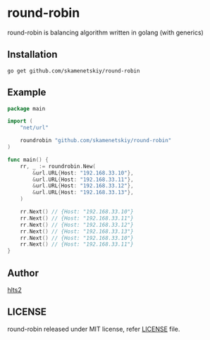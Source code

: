 # round-robin

round-robin is balancing algorithm written in golang (with generics)

## Installation

```shell
go get github.com/skamenetskiy/round-robin
```

## Example

```go
package main

import (
	"net/url"

	roundrobin "github.com/skamenetskiy/round-robin"
)

func main() {
	rr, _ := roundrobin.New(
		&url.URL{Host: "192.168.33.10"},
		&url.URL{Host: "192.168.33.11"},
		&url.URL{Host: "192.168.33.12"},
		&url.URL{Host: "192.168.33.13"},
	)

	rr.Next() // {Host: "192.168.33.10"}
	rr.Next() // {Host: "192.168.33.11"}
	rr.Next() // {Host: "192.168.33.12"}
	rr.Next() // {Host: "192.168.33.13"}
	rr.Next() // {Host: "192.168.33.10"}
	rr.Next() // {Host: "192.168.33.11"}	
}
```

## Author

[hlts2](https://github.com/hlts2)

## LICENSE

round-robin released under MIT license, refer [LICENSE](https://github.com/hlts2/round-robin/blob/master/LICENSE) file.
